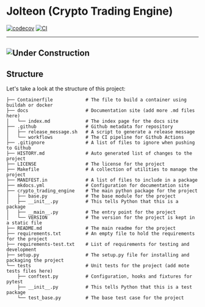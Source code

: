 
# Jolteon (Crypto Trading Engine)


[![codecov](https://codecov.io/gh/zhanghaowx/crypto-trading-engine/branch/main/graph/badge.svg?token=crypto-trading-engine_token_here)](https://codecov.io/gh/zhanghaowx/crypto-trading-engine)
[![CI](https://github.com/zhanghaowx/crypto-trading-engine/actions/workflows/main.yml/badge.svg)](https://github.com/zhanghaowx/crypto-trading-engine/actions/workflows/main.yml)

---
![Under Construction](https://mastersenseigenetics.com/wp-content/uploads/2021/04/UnderConstruction.jpeg)
---
## Structure

Let's take a look at the structure of this project:

```text
├── Containerfile            # The file to build a container using buildah or docker
├── docs                     # Documentation site (add more .md files here)
│   └── index.md             # The index page for the docs site
├── .github                  # Github metadata for repository
│   ├── release_message.sh   # A script to generate a release message
│   └── workflows            # The CI pipeline for Github Actions
├── .gitignore               # A list of files to ignore when pushing to Github
├── HISTORY.md               # Auto generated list of changes to the project
├── LICENSE                  # The license for the project
├── Makefile                 # A collection of utilities to manage the project
├── MANIFEST.in              # A list of files to include in a package
├── mkdocs.yml               # Configuration for documentation site
├── crypto_trading_engine    # The main python package for the project
│   ├── base.py              # The base module for the project
│   ├── __init__.py          # This tells Python that this is a package
│   ├── __main__.py          # The entry point for the project
│   └── VERSION              # The version for the project is kept in a static file
├── README.md                # The main readme for the project
├── requirements.txt         # An empty file to hold the requirements for the project
├── requirements-test.txt    # List of requirements for testing and development
├── setup.py                 # The setup.py file for installing and packaging the project
└── tests                    # Unit tests for the project (add mote tests files here)
    ├── conftest.py          # Configuration, hooks and fixtures for pytest
    ├── __init__.py          # This tells Python that this is a test package
    └── test_base.py         # The base test case for the project
```
